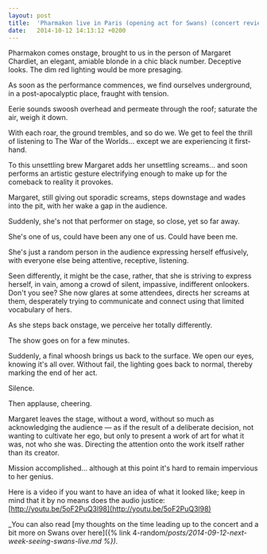 ```yaml
---
layout: post
title:  'Pharmakon live in Paris (opening act for Swans) (concert review)'
date:   2014-10-12 14:13:12 +0200
---
```


Pharmakon comes onstage, brought to us in the person of Margaret Chardiet, an elegant, amiable blonde in a chic black number. Deceptive looks. The dim red lighting would be more presaging.

As soon as the performance commences, we find ourselves underground, in a post-apocalyptic place, fraught with tension.

Eerie sounds swoosh overhead and permeate through the roof; saturate the air, weigh it down.

With each roar, the ground trembles, and so do we. We get to feel the thrill of listening to The War of the Worlds... except we are experiencing it first-hand.

To this unsettling brew Margaret adds her unsettling screams... and soon performs an artistic gesture electrifying enough to make up for the comeback to reality it provokes.

Margaret, still giving out sporadic screams, steps downstage and wades into the pit, with her wake a gap in the audience.

Suddenly, she's not that performer on stage, so close, yet so far away.

She's one of us, could have been any one of us. Could have been me.

She's just a random person in the audience expressing herself effusively, with everyone else being attentive, receptive, listening.

Seen differently, it might be the case, rather, that she is striving to express herself, in vain, among a crowd of silent, impassive, indifferent onlookers. Don't you see? She now glares at some attendees, directs her screams at them, desperately trying to communicate and connect using that limited vocabulary of hers.

As she steps back onstage, we perceive her totally differently.

The show goes on for a few minutes.

Suddenly, a final whoosh brings us back to the surface. We open our eyes, knowing it's all over. Without fail, the lighting goes back to normal, thereby marking the end of her act.

Silence.

Then applause, cheering.

Margaret leaves the stage, without a word, without so much as acknowledging the audience — as if the result of a deliberate decision, not wanting to cultivate her ego, but only to present a work of art for what it was, not who she was. Directing the attention onto the work itself rather than its creator.

Mission accomplished... although at this point it's hard to remain impervious to her genius.

Here is a video if you want to have an idea of what it looked like; keep in mind that it by no means does the audio justice: [http://youtu.be/5oF2PuQ3l98](http://youtu.be/5oF2PuQ3l98)

_You can also read [my thoughts on the time leading up to the concert and a bit more on Swans over here]({% link 4-random/_posts/2014-09-12-next-week-seeing-swans-live.md %})._